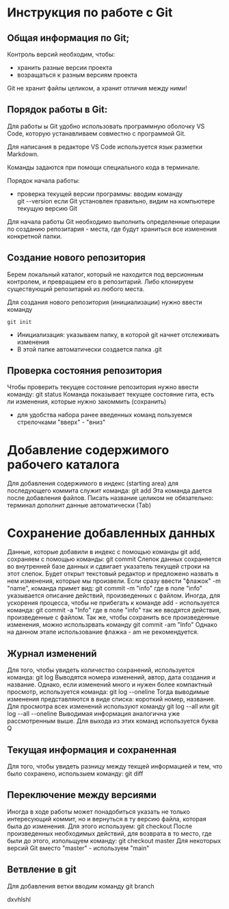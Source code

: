 # Инструкция по работе с Git

## Общая информация по Git;

Контроль версий необходим, чтобы:

* хранить разные версии проекта
* возращаться к разным версиям проекта

Git  не хранит файлы целиком, а хранит отличия между ними!

## Порядок работы в Git:

Для работы ы Git удобно использовать программную оболочку VS Code, которую устанавливаем совместно с программой Git.

Для написания  в редакторе VS Code используется язык разметки Markdown.

Команды задаются при помощи специального кода в терминале.

Порядок начала работы:
 * проверка текущей версии программы: вводим команду    
  git --version
 если Git установлен правильно, видим на компьютере текущую версию Git

 Для начала работы Git необходимо выполнить определенные операции по созданию репозитария - места, где будут храниться все изменения конкретной папки.



## Создание нового репозитория

Берем локальный каталог, который не находится под версионным контролем, и превращаем его в репозитарий. Либо клонируем существующий репозитарий из любого места.

Для создания нового репозитория (инициализации) нужно ввести команду 

    git init

+ Инициализация: указываем папку, в которой git начнет отслеживать изменения 
+ В этой папке автоматически создается папка .git

## Проверка состояния репозитория

Чтобы проверить текущее состояние репозитория нужно ввести команду:
    git status
Команда показывает текущее состояние гита, есть ли изменения, которые нужно закоммить (сохранить)

* для удобства набора ранее введенных команд пользуемся стрелочками "вверх" - "вниз"

 # Добавление содержимого рабочего каталога
 Для добавления содержимого в индекс (starting area)  для последующего коммита служит команда:
    git add
Эта команда дается после добавления файлов. Писать название целиком не обязательно: терминал дополнит данные автоматически (Tab)

# Сохранение добавленных данных 

Данные, которые добавили в индекс с помощью команды  git add, сохраняем с помощью команды:
    git commit
Слепок данных сохраняется во внутренней базе данных и сдвигает указатель текущей строки на этот слепок.
Будет открыт текстовый редактор и предложено назвать в нем изменения, которые мы произвели. Если сразу ввести "флажок"  -m "name", команда примет вид:
     git commit -m "info"
где в поле "info" указывается описание действий, произведенных с файлом. 
Иногда, для ускорения процесса, чтобы не прибегать к команде add - используется команда:
    git commit -a "Info"
где в поле "info" так же вводятся действия, произведенные с файлом. 
Так же, чтобы сохранить все произведенные изменения, можно использрвать команду
    git commit -am "Info"
Однако на данном этапе использование флажка - am не рекомендуется.

## Журнал изменений

Для того, чтобы увидеть количество сохранений, используется команда:
    git log
Выводятся номера изменений, автор, дата создания и название.
Однако, если изменений много и нужен более компактный просмотр, используется команда: 
    git log --oneline
Тогда выводимые изменения представляются в виде списка: короткий номер, название.
Для просмотра всех изменений используют команду 
    git log --all
или 
    git log --all --oneline
Выводимая информация аналогична уже рассмотренным выше.
Для выхода из этих команд используется буква Q

## Текущая информация и сохраненная

Для того, чтобы увидеть разницу между текщей информацией и тем, что было сохранено, использыем команду:
    git diff

## Переключение между версиями

Иногда в ходе работы может понадобиться указать не только интересующий коммит, но и вернуться в ту версию файла, которая была до изменения. Для этого используем:
    git checkout 
После произведенных необходимых действий, для возврата в то место, где были до этого, изпольщуем команду:
    git checkout master
Для некоторых версий Git вместо "master" - используем "main" 

## Ветвление в git

Для добавления ветки вводим команду 
    git branch

dxvhlshl